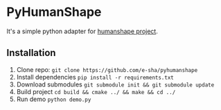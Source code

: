 # PyHumanShape

It's a simple python adapter for [humanshape project](https://github.com/leonid-pishchulin/humanshape).

## Installation

1. Clone repo: 
`git clone https://github.com/e-sha/pyhumanshape`
1. Install dependencies
`pip install -r requirements.txt`
1. Download submodules
`git submodule init && git submodule update`
1. Build project
`cd build && cmake ../ && make && cd ../`
1. Run demo
`python demo.py`
